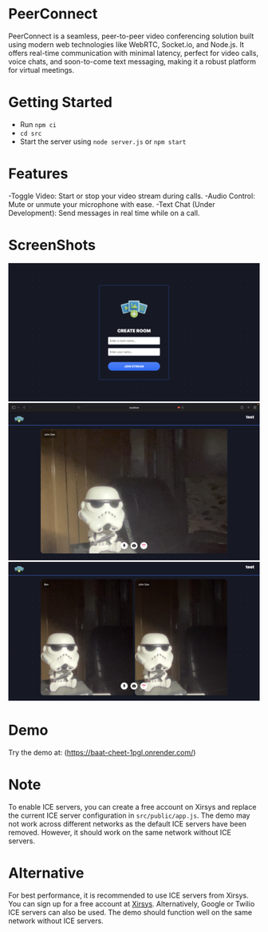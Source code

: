 # PeerConnect

PeerConnect is a seamless, peer-to-peer video conferencing solution built using modern web technologies like WebRTC, Socket.io, and Node.js. It offers real-time communication with minimal latency, perfect for video calls, voice chats, and soon-to-come text messaging, making it a robust platform for virtual meetings.
# Getting Started

- Run `npm ci`
- `cd src`
- Start the server using `node server.js` or `npm start`

# Features

-Toggle Video: Start or stop your video stream during calls.
-Audio Control: Mute or unmute your microphone with ease.
-Text Chat (Under Development): Send messages in real time while on a call.

# ScreenShots

![plot](./screenshots/1.png)
![plot](./screenshots/2.png)
![plot](./screenshots/3.png)

# Demo

Try the demo at: (https://baat-cheet-1pgl.onrender.com/)


# Note

To enable ICE servers, you can create a free account on Xirsys and replace the current ICE server configuration in `src/public/app.js`. The demo may not work across different networks as the default ICE servers have been removed. However, it should work on the same network without ICE servers.

# Alternative

For best performance, it is recommended to use ICE servers from Xirsys. You can sign up for a free account at [Xirsys](https://xirsys.com/). Alternatively, Google or Twilio ICE servers can also be used. The demo should function well on the same network without ICE servers.
